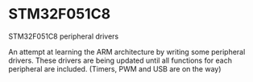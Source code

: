 # STM32F051C8
STM32F051C8 peripheral drivers

An attempt at learning the ARM architecture by writing some peripheral drivers.
These drivers are being updated until all functions for each peripheral are included.
(Timers, PWM and USB are on the way)
